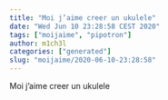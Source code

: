 ```yaml
---
title: "Moi j’aime creer un ukulele"
date: "Wed Jun 10 23:28:58 CEST 2020"
tags: ["moijaime", "pipotron"]
author: m1ch3l
categories: ["generated"]
slug: "moijaime/2020-06-10-23:28:58"
---
```


Moi j’aime creer un ukulele
